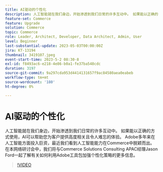 ```yaml
---
title: AI驱动的个性化
description: 人工智能就在我们身边，开始渗透到我们日常的许多互动中。 如果能以正确的方式使用，AI可以帮助您为客户提供高度相关且令人难忘的体验。 Adobe多年来在人工智能方面投入巨资，最近我们看到人工智能能力在Commerce中脱颖而出。 在本网络研讨会中，我们将与Commerce Solutions Consulting APAC经理Jason Ford一起了解有关如何利用Adobe工具包加强个性化策略的更多信息。
feature-set: Commerce
feature: Upgrade
solution: Commerce
topic: Commerce
role: Leader, Architect, Developer, Data Architect, Admin, User
level: Beginner
last-substantial-update: 2023-05-03T00:00:00Z
jira: KT-13194
thumbnail: 3419107.jpeg
event-start-time: 2023-5-2 08:30-8
exl-id: f8493ac6-e218-4e86-b0a1-fe37ba548cdc
duration: 3197
source-git-commit: 9a297cda953d4414131657f9ac84580aea0eabeb
workflow-type: tm+mt
source-wordcount: '180'
ht-degree: 0%

---
```


# AI驱动的个性化

人工智能就在我们身边，开始渗透到我们日常的许多互动中。 如果能以正确的方式使用，AI可以帮助您为客户提供高度相关且令人难忘的体验。 Adobe多年来在人工智能方面投入巨资，最近我们看到人工智能能力在Commerce中脱颖而出。 在本网络研讨会中，我们将与Commerce Solutions Consulting APAC经理Jason Ford一起了解有关如何利用Adobe工具包加强个性化策略的更多信息。

>[!VIDEO](https://video.tv.adobe.com/v/3419107/?learn=on)
